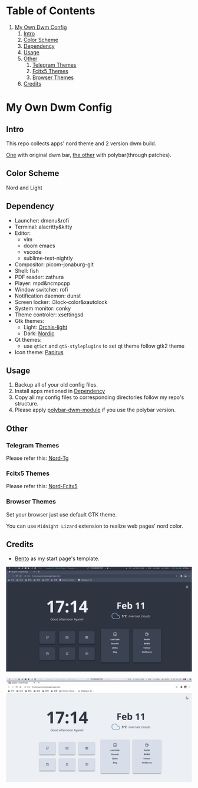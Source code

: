 
# Table of Contents

1.  [My Own Dwm Config](#org27716e3)
    1.  [Intro](#intro)
    2.  [Color Scheme](#org4976554)
    3.  [Dependency](#dependency)
    4.  [Usage](#usage)
    5.  [Other](#org1958ae2)
        1.  [Telegram Themes](#tg)
        2.  [Fcitx5 Themes](#fcitx5)
        3.  [Browser Themes](#browser)
    6.  [Credits](#credits)


<a id="org27716e3"></a>

# My Own Dwm Config

<a id="intro"></a>

## Intro

This repo collects apps' nord theme and 2 version dwm build.

[One](./.dwm) with original dwm bar, [the other](./.dwm-with-polybar) with polybar(through patches).

<a id="org4976554"></a>

## Color Scheme

Nord and Light


<a id="dependency"></a>

## Dependency

+ Launcher: dmenu&rofi
+ Terminal: alacritty&kitty
+ Editor: 
  + vim
  + doom emacs
  + vscode
  + sublime-text-nightly
+ Compositor: picom-jonaburg-git
+ Shell: fish
+ PDF reader: zathura
+ Player: mpd&ncmpcpp
+ Window switcher: rofi
+ Notification daemon: dunst
+ Screen locker: i3lock-color&xautolock
+ System monitor: conky
+ Theme controler: xsettingsd
+ Gtk themes:
  + Light: [Orchis-light](https://www.gnome-look.org/p/1357889/)
  + Dark: [Nordic](https://www.gnome-look.org/p/1267246/)
+ Qt themes:
  + use `qt5ct` and `qt5-styleplugins` to set qt theme follow gtk2 theme
+ Icon theme: [Papirus](https://www.gnome-look.org/p/1166289/)

<a id="usage"></a>

## Usage
1. Backup all of your old config files.
2. Install apps metioned in [Dependency](#dependency)
3. Copy all my config files to corresponding directories follow my repo's structure.
4. Please apply [polybar-dwm-module](https://github.com/mihirlad55/polybar-dwm-module) if you use the polybar version.

<a id="org1958ae2"></a>

## Other

<a id="tg"></a>

### Telegram Themes

Please refer this: [Nord-Tg](https://github.com/gilbertw1/telegram-nord-theme)

<a id="fcitx5"></a>

### Fcitx5 Themes

Please refer this: [Nord-Fcitx5](https://github.com/tonyfettes/fcitx5-nord)

<a id="browser"></a>

### Browser Themes

Set your browser just use default GTK theme.

You can use `Midnight Lizard` extension to realize web pages' nord color.

<a id="credits"></a>

## Credits

+ [Bento](https://github.com/MiguelRAvila/Bento) as my start page's template.

![dark](./Pictures/shot/dark-page.png)

![light](./Pictures/shot/light-page.png)
